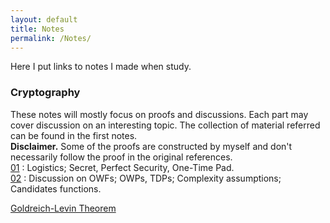 ```yaml
---
layout: default
title: Notes
permalink: /Notes/
---
```

Here I put links to notes I made when study.

### Cryptography  
These notes will mostly focus on proofs and discussions. Each part may cover discussion on an interesting topic. The collection of material referred can be found in the first notes.  
**Disclaimer.** Some of the proofs are constructed by myself and don't necessarily follow the proof in the original references.  
[01](https://jiyuzhang1994.github.io/CryptoLec01/) : Logistics; Secret, Perfect Security, One-Time Pad.  
[02](https://jiyuzhang1994.github.io/CryptoLec02/) : Discussion on OWFs; OWPs, TDPs; Complexity assumptions; Candidates functions.  

[Goldreich-Levin Theorem](https://jiyuzhang1994.github.io/glthm/)